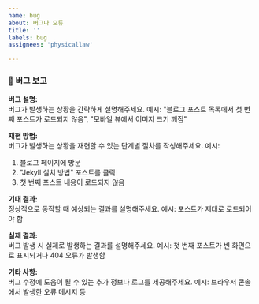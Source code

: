 ```yaml
---
name: bug
about: 버그나 오류
title: ''
labels: bug
assignees: 'physicallaw'

---
```


### 🐞 버그 보고

**버그 설명:**  
버그가 발생하는 상황을 간략하게 설명해주세요. 예시: "블로그 포스트 목록에서 첫 번째 포스트가 로드되지 않음", "모바일 뷰에서 이미지 크기 깨짐"

**재현 방법:**  
버그가 발생하는 상황을 재현할 수 있는 단계별 절차를 작성해주세요. 예시: 
1. 블로그 페이지에 방문
2. "Jekyll 설치 방법" 포스트를 클릭
3. 첫 번째 포스트 내용이 로드되지 않음

**기대 결과:**  
정상적으로 동작할 때 예상되는 결과를 설명해주세요. 예시: 포스트가 제대로 로드되어야 함

**실제 결과:**  
버그 발생 시 실제로 발생하는 결과를 설명해주세요. 예시: 첫 번째 포스트가 빈 화면으로 표시되거나 404 오류가 발생함

**기타 사항:**  
버그 수정에 도움이 될 수 있는 추가 정보나 로그를 제공해주세요. 예시: 브라우저 콘솔에서 발생한 오류 메시지 등
